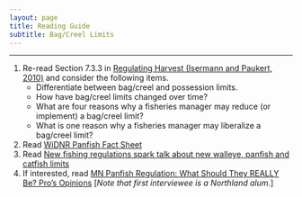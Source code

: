 ```yaml
---
layout: page
title: Reading Guide
subtitle: Bag/Creel Limits
---
```


----

1. Re-read Section 7.3.3 in [Regulating Harvest (Isermann and Paukert, 2010)](../MgmntTools/IsermannPaukert_2010_HarvestRegulations.pdf) and consider the following items.
    * Differentiate between bag/creel and possession limits.
    * How have bag/creel limits changed over time?
    * What are four reasons why a fisheries manager may reduce (or implement) a bag/creel limit?
    * What is one reason why a fisheries manager may liberalize a bag/creel limit?
1. Read [WiDNR Panfish Fact Sheet](http://derekogle.com/NCNRS349/modules/MgmntBagLimits/RG_BagLimits)
1. Read [New fishing regulations spark talk about new walleye, panfish and catfish limits](http://www.duluthnewstribune.com/sports/outdoors/4390990-new-fishing-regulations-spark-talk-about-new-walleye-panfish-and-catfish)
1. If interested, read [MN Panfish Regulation: What Should They REALLY Be? Pro’s Opinions](http://anglingbuzz.com/panfish-regulations/) [*Note that first interviewee is a Northland alum.*]
